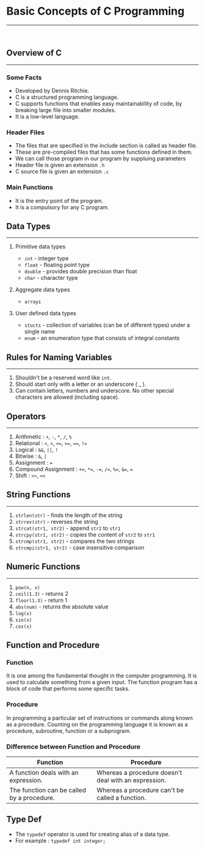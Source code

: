 # Basic Concepts of C Programming
***
<br>

## Overview of C
***

### Some Facts
* Developed by Dennis Ritchie.
* C is a structured programming language.
* C supports functions that enables easy maintainability of code, by breaking large file into smaller modules.
* It is a low-level language.

### Header Files

* The files that are specified in the include section is called as header file.
* These are pre-compiled files that has some functions defined in them.
* We can call those program in our program by suppluing parameters
* Header file is given an extension <code>.h</code>
* C source file is given an extension <code>.c</code>

### Main Functions

* It is the entry point of the program.
* It is a compulsory for any C program.

## Data Types
***

1. Primitive data types
    * `int`    - integer type
    * `float`  - floating point type
    * `double` - provides double precision than float
    * `char`   - character type

2. Aggregate data types
    * `arrays`

3. User defined data types
    * `stucts` - collection of variables (can be of different types) under a single name
    * `enum`   - an enumeration type that consists of integral constants

## Rules for Naming Variables
***

1. Shouldn't be a reserved word like `int`.
2. Should start only with a letter or an underscore ( _ ).
3. Can contain letters, numbers and underscore. No other special characters are allowed (including space).

## Operators
***

1. Arithmetic : `+`, `-`, `*`, `/`, `%`
2. Relational : `<`, `>`, `<=`, `>=`, `==`, `!=`
3. Logical : `&&`, `||`, `!`
4. Bitwise : `&`, `|`
5. Assignment : `=`
6. Compound Assignment : `+=`, `*=`, `-=`, `/=`, `%=`, `&=`, `=`
7. Shift : `>>`, `<<`

## String Functions
***

1. `strlen(str)` - finds the length of the string
2. `strrev(str)` - reverses the string
3. `strcat(str1, str2)` - append `str2` to `str1`
4. `strcpy(str1, str2)` - copies the content of `str2` to `str1`
5. `strcmp(str1, str2)` - compares the two strings
6. `strcmpi(str1, str2)` - case insensitive comparison

## Numeric Functions
***

1. `pow(n, x)`
2. `ceil(1.3)` - returns 2
3. `floor(1.3)` - return 1
4. `abs(num)` - returns the absolute value
5. `log(x)`
6. `sin(x)`
7. `cos(x)`

## Function and Procedure

### Function
It is one among the fundamental thought in the computer programming. It is used to calculate something from a given input. The function program has a block of code that performs some specific tasks.

### Procedure
In programming a particular set of instructions or commands along known as a procedure. Counting on the programming language it is known as a procedure, subroutine, function or a subprogram.

### Difference between Function and Procedure
| Function | Procedure  |
|---|---|
| A function deals with an expression. | Whereas a procedure doesn't deal with an expression. |
| The function can be called by a procedure. | Whereas a procedure can't be called a function. |

## Type Def

* The `typedef` operator is used for creating alias of a data type.
* For example : `typedef int integer;`

